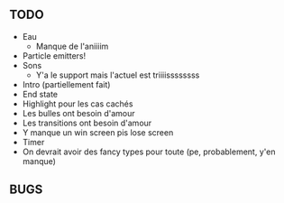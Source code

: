 ## TODO

* Eau
    * Manque de l'aniiiim
* Particle emitters!
* Sons
    * Y'a le support mais l'actuel est triiiissssssss
* Intro (partiellement fait)
* End state
* Highlight pour les cas cachés
* Les bulles ont besoin d'amour
* Les transitions ont besoin d'amour
* Y manque un win screen pis lose screen
* Timer
* On devrait avoir des fancy types pour toute (pe, probablement, y'en manque)

## BUGS
